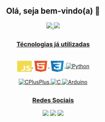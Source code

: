 ## <div align="center"> Olá, seja bem-vindo(a) 👋</div>

<div align="center">
  <a href="https://github.com/AlanS3103">
  <img height="175em" src="https://github-readme-stats.vercel.app/api?username=AlanS3103&theme=cobalt&show_icons=true&include_all_commits=true&count_private=true">
  <img height="175em" src="https://github-readme-stats.vercel.app/api/top-langs/?username=AlanS3103&layout=compact&langs_count=7&theme=cobalt">
</div>

##
<div align="center"><h3>Técnologias já utilizadas</h3></div>
<div  align="center" style="display: inline_block"><br>
  <img align="center" alt="Js" height="30" width="40" src="https://raw.githubusercontent.com/devicons/devicon/master/icons/javascript/javascript-plain.svg">
  <img align="center" alt="HTML" height="30" width="40" src="https://raw.githubusercontent.com/devicons/devicon/master/icons/html5/html5-original.svg">
  <img align="center" alt="CSS" height="30" width="40" src="https://raw.githubusercontent.com/devicons/devicon/master/icons/css3/css3-original.svg">
  <img align="center" alt="Python" height="30" width="40" src="https://cdn.jsdelivr.net/gh/devicons/devicon/icons/python/python-original.svg">
  <br>
  <br>
  <img align="center" alt="CPlusPlus" height="30" width="40" src="https://cdn.jsdelivr.net/gh/devicons/devicon/icons/cplusplus/cplusplus-original.svg">
  <img align="center" alt="C" height="30" width="40" src="https://cdn.jsdelivr.net/gh/devicons/devicon/icons/c/c-original.svg">
  <img align="center" alt="Arduino" height="30" width="40" src="https://cdn.jsdelivr.net/gh/devicons/devicon/icons/arduino/arduino-original.svg">
  
</div>

##

<div align="center">
<div align="center"><h3>Redes Sociais</h3></div>
  <a href="https://instagram.com/alan_3103" target="_blank"><img src="https://img.shields.io/badge/-Instagram-%23E4405F?style=for-the-badge&logo=instagram&logoColor=white"></a>
  <a href="https://www.linkedin.com/in/alan-souza-51aa9420b" target="_blank"><img src="https://img.shields.io/badge/-LinkedIn-%230077B5?style=for-the-badge&logo=linkedin&logoColor=white"></a> 
  <a href="https://codepen.io/alans3103" target="_blank"><img src="https://img.shields.io/badge/Codepen-000000?style=for-the-badge&logo=codepen&logoColor=white"></a> 

<!--![Snake animation](https://github.com/AlanS3103/AlanS3103/blob/output/github-contribution-grid-snake.svg)-->

</div>
